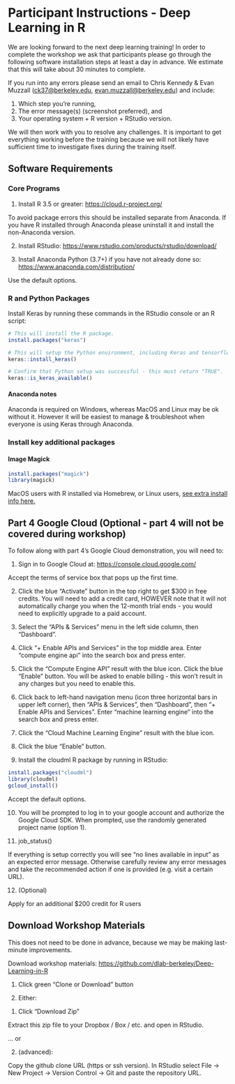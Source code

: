 
# Participant Instructions - Deep Learning in R

We are looking forward to the next deep learning training\! In order to
complete the workshop we ask that participants please go through the
following software installation steps at least a day in advance. We
estimate that this will take about 30 minutes to complete.

If you run into any errors please send an email to Chris Kennedy & Evan
Muzzall (<ck37@berkeley.edu>, <evan.muzzall@berkeley.edu>) and include:

1.  Which step you’re running,  
2.  The error message(s) (screenshot preferred), and  
3.  Your operating system + R version + RStudio version.

We will then work with you to resolve any challenges. It is important to
get everything working before the training because we will not likely
have sufficient time to investigate fixes during the training itself.

## Software Requirements

### Core Programs

1.  Install R 3.5 or greater: <https://cloud.r-project.org/>

To avoid package errors this should be installed separate from Anaconda.
If you have R installed through Anaconda please uninstall it and install
the non-Anaconda version.

2.  Install RStudio:
    <https://www.rstudio.com/products/rstudio/download/>

3.  Install Anaconda Python (3.7+) if you have not already done so:
    <https://www.anaconda.com/distribution/>

Use the default options.

### R and Python Packages

Install Keras by running these commands in the RStudio console or an R
script:

``` r
# This will install the R package.
install.packages("keras")

# This will setup the Python environment, including Keras and tensorflow.
keras::install_keras()

# Confirm that Python setup was successful - this must return "TRUE".
keras::is_keras_available()
```

#### Anaconda notes

Anaconda is required on Windows, whereas MacOS and Linux may be ok
without it. However it will be easiest to manage & troubleshoot when
everyone is using Keras through Anaconda.

### Install key additional packages

#### Image Magick

``` r
install.packages("magick")
library(magick)
```

MacOS users with R installed via Homebrew, or Linux users, [see extra
install info
here.](https://cran.r-project.org/web/packages/magick/vignettes/intro.html#build_from_source)

## Part 4 Google Cloud (Optional - part 4 will not be covered during workshop)

To follow along with part 4’s Google Cloud demonstration, you will need
to:

1.  Sign in to Google Cloud at: <https://console.cloud.google.com/>

Accept the terms of service box that pops up the first time.

2.  Click the blue “Activate” button in the top right to get $300 in
    free credits. You will need to add a credit card, HOWEVER note that
    it will not automatically charge you when the 12-month trial ends -
    you would need to explicitly upgrade to a paid account.

3.  Select the “APIs & Services” menu in the left side column, then
    “Dashboard”.

4.  Click “+ Enable APIs and Services” in the top middle area. Enter
    “compute engine api” into the search box and press enter.

5.  Click the “Compute Engine API” result with the blue icon. Click the
    blue “Enable” button. You will be asked to enable billing - this
    won’t result in any charges but you need to enable this.

6.  Click back to left-hand navigation menu (icon three horizontal bars
    in upper left corner), then “APIs & Services”, then “Dashboard”,
    then “+ Enable APIs and Services”. Enter “machine learning engine”
    into the search box and press enter.

7.  Click the “Cloud Machine Learning Engine” result with the blue icon.

8.  Click the blue “Enable” button.

9.  Install the cloudml R package by running in RStudio:

<!-- end list -->

``` r
install.packages("cloudml")
library(cloudml)
gcloud_install()
```

Accept the default options.

10. You will be prompted to log in to your google account and authorize
    the Google Cloud SDK. When prompted, use the randomly generated
    project name (option 1).

11. job\_status()

If everything is setup correctly you will see “no lines available in
input” as an expected error message. Otherwise carefully review any
error messages and take the recommended action if one is provided
(e.g. visit a certain URL).

12. (Optional)

Apply for an additional $200 credit for R users

## Download Workshop Materials

This does not need to be done in advance, because we may be making
last-minute improvements.

Download workshop materials:
<https://github.com/dlab-berkeley/Deep-Learning-in-R>

1.  Click green “Clone or Download” button

2.  Either:

<!-- end list -->

1)  Click “Download Zip”

Extract this zip file to your Dropbox / Box / etc. and open in RStudio.

… or

2)  (advanced):

Copy the github clone URL (https or ssh version). In RStudio select File
-\> New Project -\> Version Control -\> Git and paste the repository
URL.
